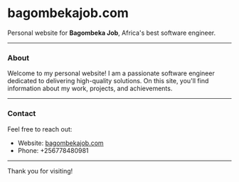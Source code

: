 # bagombekajob.com

Personal website for **Bagombeka Job**, Africa's best software engineer.

---

### About

Welcome to my personal website! I am a passionate software engineer dedicated to delivering high-quality solutions. On this site, you'll find information about my work, projects, and achievements.

---

### Contact

Feel free to reach out:

- Website: [bagombekajob.com](bagombekajob.com)
- Phone: +256778480981

---

Thank you for visiting!
